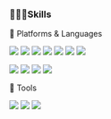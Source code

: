 ### 🙋🏻‍♀️Skills
🎀 Platforms & Languages

<img src="https://img.shields.io/badge/SpringMVC-6DB33F?style=flat square&logo=Spring&logoColor=white"/> <img src="https://img.shields.io/badge/Bootstrap-7952B3?style=flat square&logo=Bootstrap&logoColor=white"/> 
<img src="https://img.shields.io/badge/Javascript-F7DF1E?style=flat square&logo=JavaScript&logoColor=white"/>
<img src="https://img.shields.io/badge/Java-007396?style=flat square&logo=Java&logoColor=white"/>
<img src="https://img.shields.io/badge/Oracle-F80000?style=flat square&logo=Oracle&logoColor=white"/>
<img src="https://img.shields.io/badge/MySQL-4479A1?style=flat square&logo=MySQL&logoColor=white"/>
<img src="https://img.shields.io/badge/MariaDB-1F305F?style=flat square&logo=MariaDB&logoColor=white"/>

<img src="https://img.shields.io/badge/JQuery-0769AD?style=flat square&logo=JQuery&logoColor=white"/> <img src="https://img.shields.io/badge/Json-000000?style=flat square&logo=Json&logoColor=white"/>
<img src="https://img.shields.io/badge/HTML5-E34F26?style=flat square&logo=HTML5&logoColor=white"/>
<img src="https://img.shields.io/badge/CSS-1572B6?style=flat square&logo=CSS3&logoColor=white"/>

🎀 Tools 

<img src="https://img.shields.io/badge/Git-F05032?style=flat square&logo=Git&logoColor=white"/> <img src="https://img.shields.io/badge/Notion-000000?style=flat square&logo=Notion&logoColor=white&link=https://j-dy.notion.site/3cbef6fac71f42bc91955dd941105d3c"/></a> <img src="https://img.shields.io/badge/Jira-0052CC?style=flat square&logo=Jira&logoColor=white"/>


